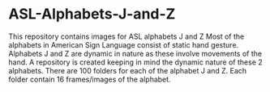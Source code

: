 # ASL-Alphabets-J-and-Z
This repository contains images for ASL alphabets J and Z
Most of the alphabets in American Sign Language consist of static hand gesture. Alphabets J and Z are dynamic in nature as these involve movements of the hand. A repository is created keeping in mind the dynamic nature of these 2 alphabets. There are 100 folders for each of the alphabet J and Z. Each folder contain 16 frames/images of the alphabet.  
